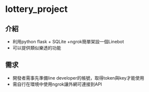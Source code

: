 # lottery_project
 
## 介紹
- 利用python flask + SQLite +ngrok簡單架設一個Linebot
- 可以提供類似樂透的功能

## 需求
- 開發者需事先準備line developer的帳號，取得token與key才能使用
- 需自行在環境中使用ngrok讓外網可連接到API
